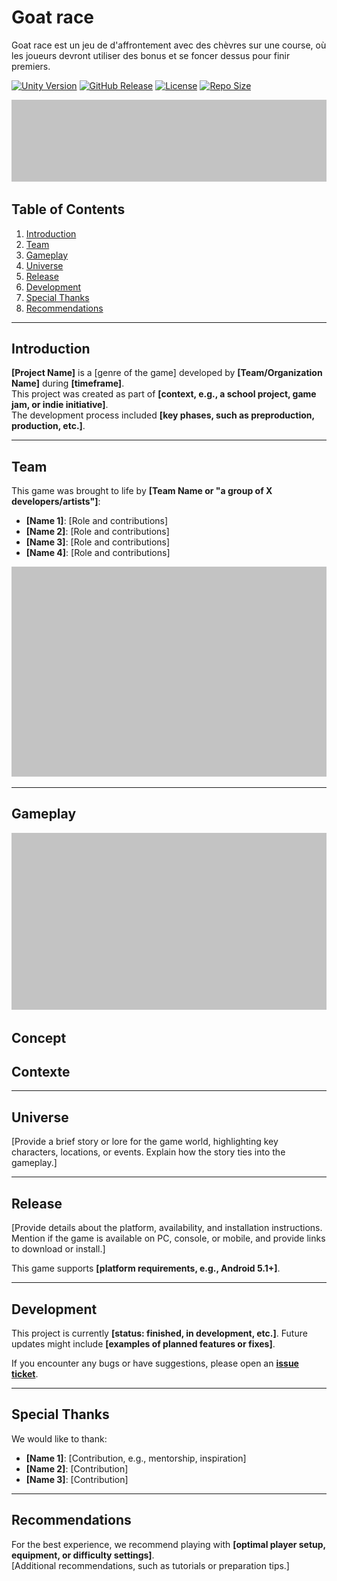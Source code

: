 
# Goat race
Goat race est un jeu de d'affrontement avec des chèvres sur une course, où les joueurs devront utiliser des bonus et se foncer dessus pour finir premiers.

[![Unity Version](https://img.shields.io/badge/Unity-2022.3.47-blue?style=flat&logo=unity)](https://unity.com/)
[![GitHub Release](https://img.shields.io/github/v/release/Ecole-des-Nouvelles-Images/Unity-Template)](https://github.com/Ecole-des-Nouvelles-Images/Unity-Template/releases)
[![License](https://img.shields.io/github/license/Ecole-des-Nouvelles-Images/Unity-Template)](https://github.com/Ecole-des-Nouvelles-Images/Unity-Template/blob/main/LICENSE)
[![Repo Size](https://img.shields.io/github/repo-size/Ecole-des-Nouvelles-Images/Unity-Template?color=lightgrey)](https://github.com/Ecole-des-Nouvelles-Images/Unity-Template)


![Main Banner](https://github.com/Ecole-des-Nouvelles-Images/Unity-Template/blob/main/MetaData/main-banner.png)

## Table of Contents
1. [Introduction](#introduction)
2. [Team](#team)
3. [Gameplay](#gameplay)
4. [Universe](#universe)
5. [Release](#release)
6. [Development](#development)
7. [Special Thanks](#special-thanks)
8. [Recommendations](#recommendations)

---

## Introduction
**[Project Name]** is a [genre of the game] developed by **[Team/Organization Name]** during **[timeframe]**.  
This project was created as part of **[context, e.g., a school project, game jam, or indie initiative]**.  
The development process included **[key phases, such as preproduction, production, etc.]**.

---

## Team
This game was brought to life by **[Team Name or "a group of X developers/artists"]**:
- **[Name 1]**: [Role and contributions]
- **[Name 2]**: [Role and contributions]
- **[Name 3]**: [Role and contributions]
- **[Name 4]**: [Role and contributions]

![Team](https://github.com/Ecole-des-Nouvelles-Images/Unity-Template/blob/main/MetaData/team-photo.png)

---

## Gameplay

![Gameplay Screenshot](https://github.com/Ecole-des-Nouvelles-Images/Unity-Template/blob/main/MetaData/gameplay-screenshot.png)

## Concept

## Contexte
---

## Universe
[Provide a brief story or lore for the game world, highlighting key characters, locations, or events. Explain how the story ties into the gameplay.]

---

## Release
[Provide details about the platform, availability, and installation instructions. Mention if the game is available on PC, console, or mobile, and provide links to download or install.]

This game supports **[platform requirements, e.g., Android 5.1+]**.

---

## Development
This project is currently **[status: finished, in development, etc.]**. Future updates might include **[examples of planned features or fixes]**.  

If you encounter any bugs or have suggestions, please open an **[issue ticket](https://github.com/Ecole-des-Nouvelles-Images/Unity-Template/issues/new)**.

---

## Special Thanks
We would like to thank:
- **[Name 1]**: [Contribution, e.g., mentorship, inspiration]
- **[Name 2]**: [Contribution]
- **[Name 3]**: [Contribution]

---

## Recommendations
For the best experience, we recommend playing with **[optimal player setup, equipment, or difficulty settings]**.  
[Additional recommendations, such as tutorials or preparation tips.]
